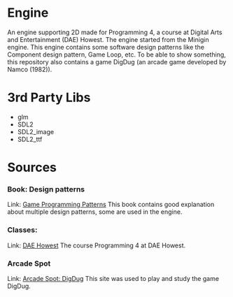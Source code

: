 # Engine
An engine supporting 2D made for Programming 4, a course at Digital Arts and Entertainment (DAE) Howest. 
The engine started from the Minigin engine. 
This engine contains some software design patterns like the Component design pattern, Game Loop, etc.
To be able to show something, this repository also contains a game DigDug (an arcade game developed by Namco (1982)).

# 3rd Party Libs
- glm
- SDL2
- SDL2_image
- SDL2_ttf

# Sources
### Book: Design patterns
Link: [Game Programming Patterns](http://www.gameprogrammingpatterns.com/contents.html)
This book contains good explanation about multiple design patterns, some are used in the engine.

### Classes:
Link: [DAE Howest](http://www.digitalartsandentertainment.be/)
The course Programming 4 at DAE Howest.

### Arcade Spot
Link: [Arcade Spot: DigDug](http://www.arcadespot.com/game/dig-dug/)
This site was used to play and study the game DigDug.
